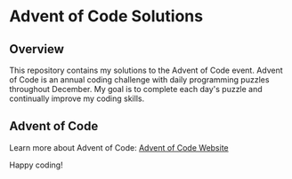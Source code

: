 # Advent of Code Solutions

## Overview

This repository contains my solutions to the Advent of Code event. Advent of Code is an annual coding challenge with daily programming puzzles throughout December. My goal is to complete each day's puzzle and continually improve my coding skills.

## Advent of Code

Learn more about Advent of Code: [Advent of Code Website](https://adventofcode.com/)

Happy coding!
